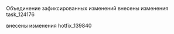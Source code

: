 Объединение зафиксированных изменений
внесены изменения task_124176

внесены изменения hotfix_139840